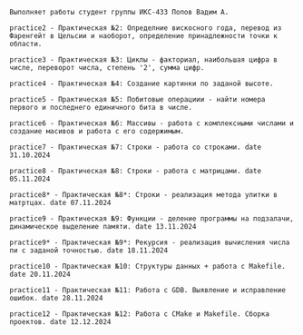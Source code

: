     Выполняет работы студент группы ИКС-433 Попов Вадим А.
        
    practice2 - Практическая №2: Определние вискосного года, перевод из Фаренгейт в Цельсии и наоборот, определение принадлежности точки к области. 

    practice3 - Практическая №3: Циклы - факториал, наибольшая цифра в числе, переворот числа, степень '2', сумма цифр.

    practice4 - Практическая №4: Создание картинки по заданой высоте.

    practice5 - Практическая №5: Побитовые операциии - найти номера первого и последнего единичного бита в числе.

    practice6 - Практическая №6: Массивы - работа с комплексными числами и создание масивов и работа с его содержимым.

    practice7 - Практическая №7: Строки - работа со строками. date 31.10.2024

    practice8 - Практическая №8: Строки - работа с матрицами. date 05.11.2024

    practice8* - Практическая №8*: Строки - реализация метода улитки в матртцах. date 07.11.2024

    practice9 - Практическая №9: Функции - деление программы на подзалачи, динамическое выделение памяти. date 13.11.2024

    practice9* - Практическая №9*: Рекурсия - реализация вычисления числа пи с заданой точностью. date 18.11.2024

    practice10 - Практическая №10: Структуры данных + работа с Makefile. date 20.11.2024

    practice11 - Практическая №11: Работа с GDB. Выявление и исправление ошибок. date 28.11.2024

    practice12 - Практическая №12: Работа с CMake и Makefile. Сборка проектов. date 12.12.2024
